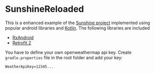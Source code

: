 # SunshineReloaded
This is a enhanced example of the [Sunshine project](https://www.udacity.com/course/viewer#!/c-ud853/l-1395568821/m-1582488682) 
implemented using popular android libraries and [Kotlin](https://kotlinlang.org). The following libraries are included

* [RxAndroid](https://github.com/ReactiveX/RxAndroid)
* [Retrofit 2](https://github.com/square/retrofit)

You have to define your own openweathermap api key. Create `gradle.properties` file in the root folder and add your key:
```
WeatherApiKey=12345...
```
